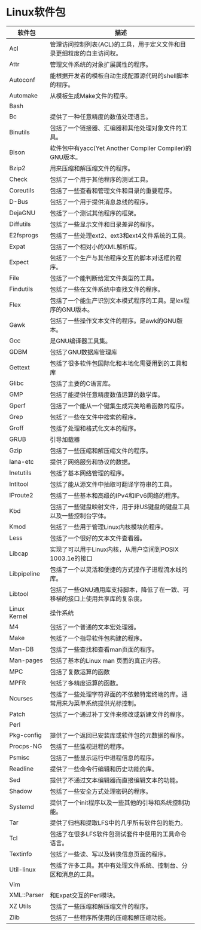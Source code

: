 # Linux软件包
| 软件包 | 描述 |
|--|--|
| Acl | 管理访问控制列表(ACL)的工具，用于定义文件和目录更细粒度的自主访问权。 |
| Attr | 管理文件系统的对象扩展属性的程序。 |
| Autoconf | 能根据开发者的模板自动生成配置源代码的shell脚本的程序。 |
| Automake | 从模板生成Make文件的程序。 |
| Bash |  |
| Bc | 提供了一种任意精度的数值处理语言。 |
| Binutils | 包括了一个链接器、汇编器和其他处理对象文件的工具。 |
| Bison | 软件包中有yacc(Yet Another Compiler Compiler)的GNU版本。 |
| Bzip2 | 用来压缩和解压缩文件的程序。 |
| Check | 包括了一个用于其他程序的测试工具。 |
| Coreutils | 包括了一些查看和管理文件和目录的重要程序。 |
| D-Bus | 包括了一个用于提供消息总线的程序。 |
| DejaGNU | 包括了一个测试其他程序的框架。 |
| Diffutils | 包括了一些显示文件和目录差异的程序。 |
| E2fsprogs | 包括了一些处理ext2、ext3和ext4文件系统的工具。 |
| Expat | 包括了一个相对小的XML解析库。 |
| Expect | 包括了一个生产与其他程序交互的脚本对话框的程序。 |
| File | 包括了一个能判断给定文件类型的工具。 |
| Findutils | 包括了一些在文件系统中查找文件的程序。 |
| Flex | 包括了一个能生产识别文本模式程序的工具。是lex程序的GNU版本。 |
| Gawk | 包括了一些操作文本文件的程序。是awk的GNU版本。 |
| Gcc | 是GNU编译器工具集。 |
| GDBM | 包括了GNU数据库管理库 |
| Gettext | 包括了很多软件包国际化和本地化需要用到的工具和库 |
| Glibc | 包括了主要的C语言库。 |
| GMP | 包括了能提供任意精度数值运算的数学库。 |
| Gperf | 包括了一个能从一个键集生成完美哈希函数的程序。 |
| Grep | 包括了一些在文件中搜索的程序。 |
| Groff | 包括了处理和格式化文本的程序。 |
| GRUB | 引导加载器 |
| Gzip | 包括了一些压缩和解压缩文件的程序。 |
| Iana-etc | 提供了网络服务和协议的数据。 |
| Inetutils | 包括了基本网络管理的程序。 |
| Intltool | 包括了能从源文件中抽取可翻译字符串的工具。 |
| IProute2 | 包括了一些基本和高级的IPv4和IPv6网络的程序。 |
| Kbd | 包括了一些键盘映射文件，用于非US键盘的键盘工具以及一些控制台字体。 |
| Kmod | 包括了一些用于管理Linux内核模块的程序。 |
| Less | 包括了一个很好的文本文件查看器。 |
| Libcap | 实现了可以用于Linux内核，从用户空间到POSIX 1003.1e的接口 |
| Libpipeline | 包括了一个以灵活和便捷的方式操作子进程流水线的库。 |
| Libtool | 包括了一些GNU通用库支持脚本，降低了在一致、可移植的接口上使用共享库的复杂度。 |
| Linux Kernel | 操作系统 |
| M4 | 包括了一个普通的文本宏处理器。 |
| Make | 包括了一个指导软件包构建的程序。 |
| Man-DB | 包括了一些查找和查看man页面的程序。 |
| Man-pages | 包括了基本的Linux man 页面的真正内容。 |
| MPC | 包括了复数运算的函数 |
| MPFR | 包括了多精度运算的函数。 |
| Ncurses | 包括了一些处理字符界面的不依赖特定终端的库。通常用来为菜单系统提供光标控制。 |
| Patch | 包括了一个通过补丁文件来修改或新建文件的程序。 |
| Perl |  |
| Pkg-config | 提供了一个返回已安装库或软件包的元数据的程序。 |
| Procps-NG | 包括了一些监视进程的程序。 |
| Psmisc | 包括了一些显示运行中进程信息的程序。 |
| Readline | 提供了一些命令行编辑和历史功能的库。 |
| Sed | 提供了不通过文本编辑器而直接编辑文本的功能。 |
| Shadow | 包括了一些安全方式处理密码的程序。 |
| Systemd | 提供了一个init程序以及一些其他的引导和系统控制功能。 |
| Tar | 提供了归档和提取LFS中的几乎所有软件包的能力。 |
| Tcl | 包括了在很多LFS软件包测试套件中使用的工具命令语言。 |
| Textinfo | 包括了一些读、写以及转换信息页面的程序。 |
| Util-linux | 包括了许多工具。其中有处理文件系统、控制台、分区和消息的工具。 |
| Vim |  |
| XML::Parser | 和Expat交互的Perl模块。 |
| XZ Utils | 包括了一些压缩和解压缩文件的程序。 |
| Zlib | 包括了一些程序所使用的压缩和解压缩功能。 |